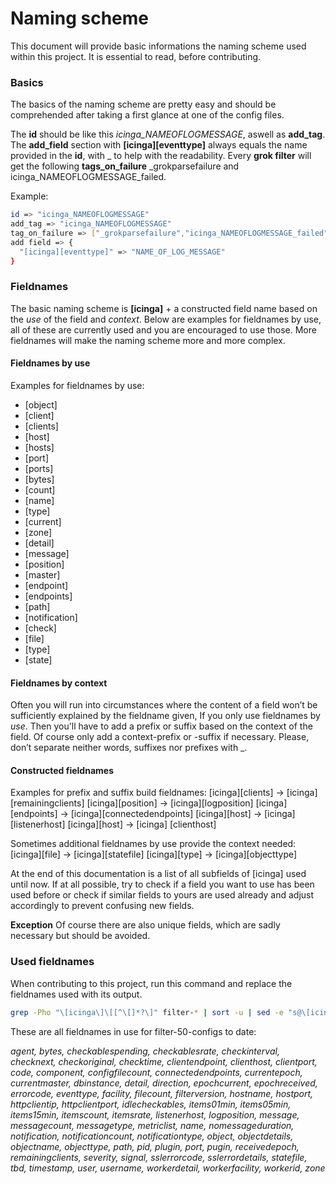 # Naming scheme
This document will provide basic informations the naming scheme used within this project. It is essential to read, before contributing.

### Basics
The basics of the naming scheme are pretty easy and should be comprehended after taking a first glance at one of the config files.

The **id** should be like this *icinga_NAMEOFLOGMESSAGE*, aswell as **add_tag**.
The **add_field** section with **[icinga][eventtype]** always equals the name provided in the **id**, with _ to help with the readability.
Every **grok filter** will get the following **tags_on_failure** _grokparsefailure and icinga_NAMEOFLOGMESSAGE_failed.

Example:
```sh
id => "icinga_NAMEOFLOGMESSAGE"
add_tag => "icinga_NAMEOFLOGMESSAGE"
tag_on_failure => ["_grokparsefailure","icinga_NAMEOFLOGMESSAGE_failed"]
add field => {
  "[icinga][eventtype]" => "NAME_OF_LOG_MESSAGE"
}
```

### Fieldnames

The basic naming scheme is **[icinga]** + a constructed field name based on the *use* of the field and *context*. Below are examples for fieldnames by use, all of these are currently used and you are encouraged to use those. More fieldnames will make the naming scheme more and more complex.

#### Fieldnames by use

Examples for fieldnames by use:
- [object]
- [client]
- [clients]
- [host]
- [hosts]
- [port]
- [ports]
- [bytes]
- [count]
- [name]
- [type]
- [current]
- [zone]
- [detail]
- [message]
- [position]
- [master]
- [endpoint]
- [endpoints]
- [path]
- [notification]
- [check]
- [file]
- [type]
- [state]

#### Fieldnames by context

Often you will run into circumstances where the content of a field won’t be sufficiently explained by the fieldname given, If you only use fieldnames by *use*. Then you'll have to add a prefix or suffix based on the context of the field. Of course only add a context-prefix or -suffix if necessary. Please, don’t separate neither words, suffixes nor prefixes with _.

#### Constructed fieldnames

Examples for prefix and suffix build fieldnames:
[icinga][clients] → [icinga][remainingclients]
[icinga][position] → [icinga][logposition]
[icinga][endpoints] → [icinga][connectedendpoints]
[icinga][host] → [icinga] [listenerhost]
[icinga][host] → [icinga] [clienthost]

Sometimes additional fieldnames by use provide the context needed:
[icinga][file] → [icinga][statefile]
[icinga][type] → [icinga][objecttype]

At the end of this documentation is a list of all subfields of [icinga] used until now. If at all possible, try to check if a field you want to use has been used before or check if similar fields to yours are used already and adjust accordingly to prevent confusing new fields.

**Exception** Of course there are also unique fields, which are sadly necessary but should be avoided.

### Used fieldnames

When contributing to this project, run this command and replace the fieldnames used with its output. 

```sh
grep -Pho "\[icinga\]\[[^\[]*?\]" filter-* | sort -u | sed -e "s@\[icinga\]\[@@;s@\]@,@" | sed ':a;N;$!ba;s/\n/ /g' | sed -e "s/,$//"
```

These are all fieldnames in use for filter-50-configs to date:

*agent, bytes, checkablespending, checkablesrate, checkinterval, checknext, checkoriginal, checktime, clientendpoint, clienthost, clientport, code, component, configfilecount, connectedendpoints, currentepoch, currentmaster, dbinstance, detail, direction, epochcurrent, epochreceived, errorcode, eventtype, facility, filecount, filterversion, hostname, hostport, httpclientip, httpclientport, idlecheckables, items01min, items05min, items15min, itemscount, itemsrate, listenerhost, logposition, message, messagecount, messagetype, metriclist, name, nomessageduration, notification, notificationcount, notificationtype, object, objectdetails, objectname, objecttype, path, pid, plugin, port, pugin, receivedepoch, remainingclients, severity, signal, sslerrorcode, sslerrordetails, statefile, tbd, timestamp, user, username, workerdetail, workerfacility, workerid, zone*
